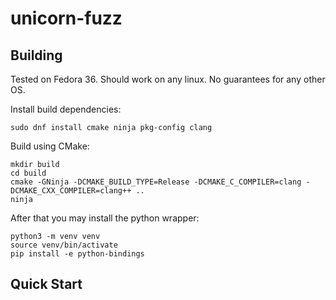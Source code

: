 # unicorn-fuzz

## Building

Tested on Fedora 36. Should work on any linux. No guarantees for any other OS.

Install build dependencies:
```
sudo dnf install cmake ninja pkg-config clang
```

Build using CMake:
```
mkdir build
cd build
cmake -GNinja -DCMAKE_BUILD_TYPE=Release -DCMAKE_C_COMPILER=clang -DCMAKE_CXX_COMPILER=clang++ ..
ninja
```

After that you may install the python wrapper:
```
python3 -m venv venv
source venv/bin/activate
pip install -e python-bindings
```

## Quick Start
